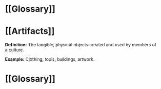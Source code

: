 # [[Glossary]]

# [[Artifacts]] 
**Definition:** The tangible, physical objects created and used by members of a culture.

**Example:** Clothing, tools, buildings, artwork.

# [[Glossary]]